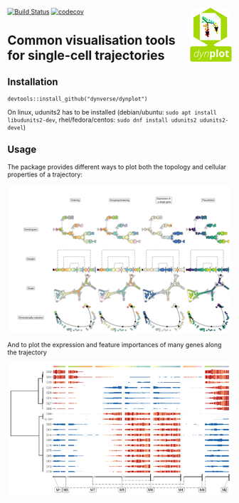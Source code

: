 <!-- README.md is generated from README.Rmd. Please edit that file -->
[![Build
Status](https://travis-ci.org/dynverse/dynplot.svg)](https://travis-ci.org/dynverse/dynplot)
[![codecov](https://codecov.io/gh/dynverse/dynplot/branch/master/graph/badge.svg)](https://codecov.io/gh/dynverse/dynplot)
<img src="man/img/logo.png" align="right" />

Common visualisation tools for single-cell trajectories
=======================================================

Installation
------------

    devtools::install_github("dynverse/dynplot")

On linux, udunits2 has to be installed (debian/ubuntu:
`sudo apt install libudunits2-dev`, rhel/fedora/centos:
`sudo dnf install udunits2 udunits2-devel`)

Usage
-----

The package provides different ways to plot both the topology and
cellular properties of a trajectory:

![](.readme_files/cells-1.png)

And to plot the expression and feature importances of many genes along
the trajectory

![](.readme_files/heatmap-1.png)

